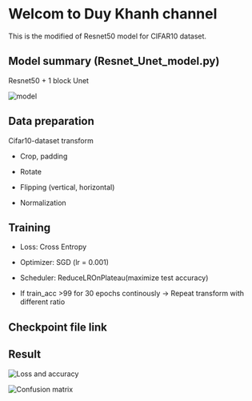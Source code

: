 # Welcom to Duy Khanh channel
This is the modified of Resnet50 model for CIFAR10 dataset.
## Model summary (Resnet_Unet_model.py)
Resnet50 + 1 block Unet 

![model]()

## Data preparation

Cifar10-dataset transform 

* Crop, padding

* Rotate

* Flipping (vertical, horizontal)

* Normalization

## Training

* Loss: Cross Entropy

* Optimizer: SGD (lr = 0.001)

* Scheduler: ReduceLROnPlateau(maximize test accuracy)

* If train_acc >99 for 30 epochs continously -> Repeat transform with different ratio

## Checkpoint file link

## Result
![Loss and accuracy](https://user-images.githubusercontent.com/64471569/132589044-605fe954-9ed8-4795-86fd-919afb76433d.png)

![Confusion matrix]()
